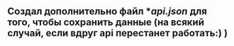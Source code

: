 ## Создал дополнительно файл \*_api.json_ для того, чтобы сохранить данные (на всякий случай, если вдруг api перестанет работать:) )
